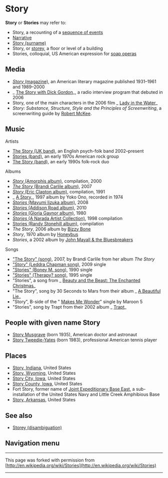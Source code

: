

# Story

**Story** or **Stories** may refer to:

- Story, a recounting of a [sequence of events](http://en.wikipedia.org/wiki/Sequence_of_events "Sequence of events")
- [Narrative](http://en.wikipedia.org/wiki/Narrative "Narrative")
- [Story (surname)](http://en.wikipedia.org/wiki/Story_(surname) "Story (surname)")
- Story, or [storey](http://en.wikipedia.org/wiki/Storey "Storey"), a floor or level of a building
- Stories, colloquial, US American expression for [soap operas](http://en.wikipedia.org/wiki/Soap_opera "Soap opera")

## Media

- [_Story_ (magazine)](http://en.wikipedia.org/wiki/Story_(magazine) "Story (magazine)"), an American literary magazine published 1931–1961 and 1989–2000
- _ [The Story with Dick Gordon](http://en.wikipedia.org/wiki/The_Story_with_Dick_Gordon "The Story with Dick Gordon")_, a radio interview program that debuted in 2006
- Story, one of the main characters in the 2006 film _ [Lady in the Water](http://en.wikipedia.org/wiki/Lady_in_the_Water "Lady in the Water")_
- _Story: Substance, Structure, Style and the Principles of Screenwriting_, a screenwriting guide by [Robert McKee](http://en.wikipedia.org/wiki/Robert_McKee "Robert McKee").

## Music
Artists
- [The Story (UK band)](http://en.wikipedia.org/wiki/The_Story_(UK_band) "The Story (UK band)"), an English psych-folk band 2002–present
- [Stories (band)](http://en.wikipedia.org/wiki/Stories_(band) "Stories (band)"), an early 1970s American rock group
- [The Story (band)](http://en.wikipedia.org/wiki/The_Story_(band) "The Story (band)"), an early 1990s folk-rock duo

Albums
- [_Story_ (Amorphis album)](http://en.wikipedia.org/wiki/Story_(Amorphis_album) "Story (Amorphis album)"), compilation, 2000
- [_The Story_ (Brandi Carlile album)](http://en.wikipedia.org/wiki/The_Story_(Brandi_Carlile_album) "The Story (Brandi Carlile album)"), 2007
- [_Story_ (Eric Clapton album)](http://en.wikipedia.org/wiki/Story_(Eric_Clapton_album) "Story (Eric Clapton album)"), compilation, 1991
- _ [A Story](http://en.wikipedia.org/wiki/A_Story "A Story")_, 1997 album by Yoko Ono, recorded in 1974
- [_Stories_ (Mayumi Iizuka album)](http://en.wikipedia.org/wiki/Stories_(Mayumi_Iizuka_album) "Stories (Mayumi Iizuka album)"), 2008
- [_Stories_ (Addison Road album)](http://en.wikipedia.org/wiki/Stories_(Addison_Road_album) "Stories (Addison Road album)"), 2010
- [_Stories_ (Gloria Gaynor album)](http://en.wikipedia.org/wiki/Stories_(Gloria_Gaynor_album) "Stories (Gloria Gaynor album)"), 1980
- [_Stories_ (A Narada Artist Collection)](http://en.wikipedia.org/wiki/Stories_(A_Narada_Artist_Collection) "Stories (A Narada Artist Collection)"), 1998 compilation
- [Stories (Randy Stonehill album)](http://en.wikipedia.org/wiki/Stories_(Randy_Stonehill_album) "Stories (Randy Stonehill album)"), compilation
- _The Story_, 2006 album by [Bizzy Bone](http://en.wikipedia.org/wiki/Bizzy_Bone "Bizzy Bone")
- _Story_, 1970 album by [Honeybus](http://en.wikipedia.org/wiki/Honeybus "Honeybus")
- _Stories_, a 2002 album by [John Mayall & the Bluesbreakers](http://en.wikipedia.org/wiki/John_Mayall_%26_the_Bluesbreakers "John Mayall & the Bluesbreakers")

Songs
- ["The Story" (song)](http://en.wikipedia.org/wiki/The_Story_(song) "The Story (song)"), 2007, by Brandi Carlile from her album _The Story_
- ["Story" (Leddra Chapman song)](http://en.wikipedia.org/wiki/Story_(Leddra_Chapman_song) "Story (Leddra Chapman song)"), 2009 single
- ["Stories" (Boney M. song)](http://en.wikipedia.org/wiki/Stories_(Boney_M._song) "Stories (Boney M. song)"), 1990 single
- ["Stories" (Therapy? song)](http://en.wikipedia.org/wiki/Stories_(Therapy%3F_song) "Stories (Therapy? song)"), 1995 single
- "Stories", a song from _ [Beauty and the Beast: The Enchanted Christmas](http://en.wikipedia.org/wiki/Beauty_and_the_Beast:_The_Enchanted_Christmas "Beauty and the Beast: The Enchanted Christmas")_
- "The Story", song by 30 Seconds to Mars from their album _ [A Beautiful Lie](http://en.wikipedia.org/wiki/A_Beautiful_Lie "A Beautiful Lie")_
- "Story", B-side of the " [Makes Me Wonder](http://en.wikipedia.org/wiki/Makes_Me_Wonder "Makes Me Wonder")" single by Maroon 5
- "Stories", song by Trapt from their 2002 album _ [Trapt](http://en.wikipedia.org/wiki/Trapt_(album) "Trapt (album)")_

## People with given name Story

- [Story Musgrave](http://en.wikipedia.org/wiki/Story_Musgrave "Story Musgrave") (born 1935), American doctor and astronaut
- [Story Tweedie-Yates](http://en.wikipedia.org/wiki/Story_Tweedie-Yates "Story Tweedie-Yates") (born 1983), professional American tennis player

## Places

- [Story, Indiana](http://en.wikipedia.org/wiki/Story,_Indiana "Story, Indiana"), United States
- [Story, Wyoming](http://en.wikipedia.org/wiki/Story,_Wyoming "Story, Wyoming"), United States
- [Story City, Iowa](http://en.wikipedia.org/wiki/Story_City,_Iowa "Story City, Iowa"), United States
- [Story County, Iowa](http://en.wikipedia.org/wiki/Story_County,_Iowa "Story County, Iowa"), United States
- Fort Story, former name of [Joint Expeditionary Base East](http://en.wikipedia.org/wiki/Joint_Expeditionary_Base_East "Joint Expeditionary Base East"), a sub-installation of the United States Navy and Little Creek Amphibious Base
- [Story, Arkansas](http://en.wikipedia.org/wiki/Story,_Arkansas "Story, Arkansas"), United States

## See also

- [Storey (disambiguation)](http://en.wikipedia.org/wiki/Storey_(disambiguation) "Storey (disambiguation)")

## Navigation menu

* * *
This page was forked with permission from [http://en.wikipedia.org/wiki/Stories](http://en.wikipedia.org/wiki/Stories)
* * *
